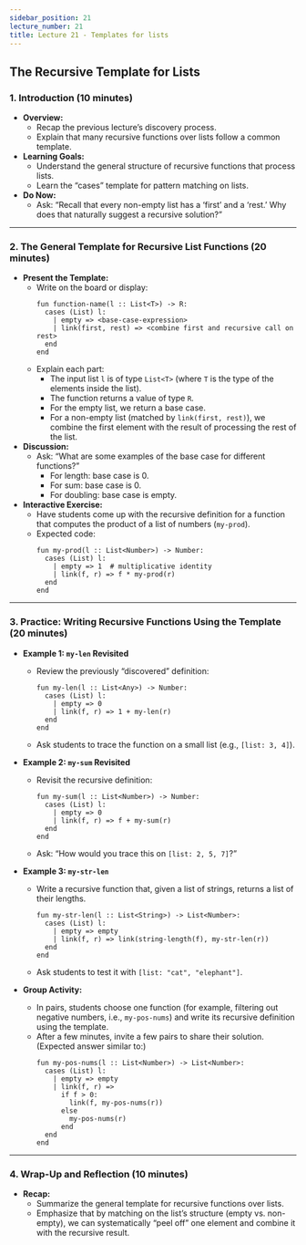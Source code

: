 ```yaml
---
sidebar_position: 21
lecture_number: 21
title: Lecture 21 - Templates for lists
---
```



## The Recursive Template for Lists

### 1. Introduction (10 minutes)
- **Overview:**
  - Recap the previous lecture’s discovery process.
  - Explain that many recursive functions over lists follow a common template.
- **Learning Goals:**
  - Understand the general structure of recursive functions that process lists.
  - Learn the “cases” template for pattern matching on lists.
- **Do Now:**
  - Ask: “Recall that every non-empty list has a ‘first’ and a ‘rest.’ Why does that naturally suggest a recursive solution?”

---

### 2. The General Template for Recursive List Functions (20 minutes)
- **Present the Template:**
  - Write on the board or display:
    ```pyret
    fun function-name(l :: List<T>) -> R:
      cases (List) l:
        | empty => <base-case-expression>
        | link(first, rest) => <combine first and recursive call on rest>
      end
    end
    ```
  - Explain each part:
    - The input list `l` is of type `List<T>` (where `T` is the type of the elements inside the list).
    - The function returns a value of type `R`.
    - For the empty list, we return a base case.
    - For a non-empty list (matched by `link(first, rest)`), we combine the first element with the result of processing the rest of the list.
- **Discussion:**
  - Ask: “What are some examples of the base case for different functions?”
    - For length: base case is 0.
    - For sum: base case is 0.
    - For doubling: base case is empty.
- **Interactive Exercise:**
  - Have students come up with the recursive definition for a function that computes the product of a list of numbers (`my-prod`).
  - Expected code:
    ```pyret
    fun my-prod(l :: List<Number>) -> Number:
      cases (List) l:
        | empty => 1  # multiplicative identity
        | link(f, r) => f * my-prod(r)
      end
    end
    ```

---

### 3. Practice: Writing Recursive Functions Using the Template (20 minutes)
- **Example 1: `my-len` Revisited**
  - Review the previously “discovered” definition:
    ```pyret
    fun my-len(l :: List<Any>) -> Number:
      cases (List) l:
        | empty => 0
        | link(f, r) => 1 + my-len(r)
      end
    end
    ```
  - Ask students to trace the function on a small list (e.g., `[list: 3, 4]`).

- **Example 2: `my-sum` Revisited**
  - Revisit the recursive definition:
    ```pyret
    fun my-sum(l :: List<Number>) -> Number:
      cases (List) l:
        | empty => 0
        | link(f, r) => f + my-sum(r)
      end
    end
    ```
  - Ask: “How would you trace this on `[list: 2, 5, 7]`?”

- **Example 3: `my-str-len`**
  - Write a recursive function that, given a list of strings, returns a list of their lengths.
    ```pyret
    fun my-str-len(l :: List<String>) -> List<Number>:
      cases (List) l:
        | empty => empty
        | link(f, r) => link(string-length(f), my-str-len(r))
      end
    end
    ```
  - Ask students to test it with `[list: "cat", "elephant"]`.

- **Group Activity:**
  - In pairs, students choose one function (for example, filtering out negative numbers, i.e., `my-pos-nums`) and write its recursive definition using the template.
  - After a few minutes, invite a few pairs to share their solution. (Expected answer similar to:)
    ```pyret
    fun my-pos-nums(l :: List<Number>) -> List<Number>:
      cases (List) l:
        | empty => empty
        | link(f, r) =>
          if f > 0:
            link(f, my-pos-nums(r))
          else
            my-pos-nums(r)
          end
      end
    end
    ```

---

### 4. Wrap-Up and Reflection (10 minutes)
- **Recap:**
  - Summarize the general template for recursive functions over lists.
  - Emphasize that by matching on the list’s structure (empty vs. non-empty), we can systematically “peel off” one element and combine it with the recursive result.
